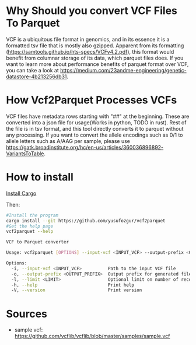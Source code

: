 # Why Should you convert VCF Files To Parquet

VCF is a ubiquitous file format in genomics, and in its essence it is a formatted tsv file that is mostly also gzipped. Apparent from its formatting (https://samtools.github.io/hts-specs/VCFv4.2.pdf), this format would benefit from columnar storage of its data, which parquet files does. If you want to learn more about performance benefits of parquet format over VCF, you can take a look at https://medium.com/23andme-engineering/genetic-datastore-4b213256db31.

# How Vcf2Parquet Processes VCFs

VCF files have metadata rows starting with "##" at the beginning. These are converted into a json file for usage(Works in python, TODO in rust). Rest of the file is in tsv format, and this tool directly converts it to parquet without any processing. If you want to convert the allele encodings such as 0/1 to allele letters such as A/AAG per sample, please 
use https://gatk.broadinstitute.org/hc/en-us/articles/360036896892-VariantsToTable.

# How to install

[Install Cargo](https://doc.rust-lang.org/cargo/getting-started/installation.html)

Then:
```bash
#Install the program
cargo install --git https://github.com/yusufozgur/vcf2parquet
#Get the help page
vcf2parquet --help

VCF to Parquet converter

Usage: vcf2parquet [OPTIONS] --input-vcf <INPUT_VCF> --output-prefix <OUTPUT_PREFIX>

Options:
  -i, --input-vcf <INPUT_VCF>          Path to the input VCF file
  -o, --output-prefix <OUTPUT_PREFIX>  Output prefix for generated files
  -l, --limit <LIMIT>                  Optional limit on number of records to process
  -h, --help                           Print help
  -V, --version                        Print version

```

# Sources

-   sample vcf: https://github.com/vcflib/vcflib/blob/master/samples/sample.vcf
